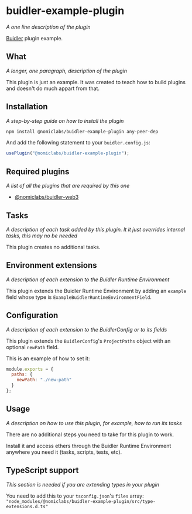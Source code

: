 # buidler-example-plugin

_A one line description of the plugin_

[Buidler](http://getbuidler.com) plugin example.

## What

_A longer, one paragraph, description of the plugin_

This plugin is just an example. It was created to teach how to build plugins and
doesn't do much appart from that.

## Installation

_A step-by-step guide on how to install the plugin_

```bash
npm install @nomiclabs/buidler-example-plugin any-peer-dep
```

And add the following statement to your `buidler.config.js`:

```js
usePlugin("@nomiclabs/buidler-example-plugin");
```

## Required plugins

_A list of all the plugins that are required by this one_

- [@nomiclabs/buidler-web3](https://github.com/nomiclabs/buidler/tree/master/packages/buidler-web3)

## Tasks

_A description of each task added by this plugin. It it just overrides internal
tasks, this may no be needed_

This plugin creates no additional tasks.

## Environment extensions

_A description of each extension to the Buidler Runtime Environment_

This plugin extends the Buidler Runtime Environment by adding an `example` field
whose type is `ExampleBuidlerRuntimeEnvironmentField`.

## Configuration

_A description of each extension to the BuidlerConfig or to its fields_

This plugin extends the `BuidlerConfig`'s `ProjectPaths` object with an optional
`newPath` field.

This is an example of how to set it:

```js
module.exports = {
  paths: {
    newPath: "./new-path"
  }
};
```

## Usage

_A description on how to use this plugin, for example, how to run its tasks_

There are no additional steps you need to take for this plugin to work.

Install it and access ethers through the Buidler Runtime Environment anywhere
you need it (tasks, scripts, tests, etc).

## TypeScript support

_This section is needed if you are extending types in your plugin_

You need to add this to your `tsconfig.json`'s `files` array:
`"node_modules/@nomiclabs/buidler-example-plugin/src/type-extensions.d.ts"`
